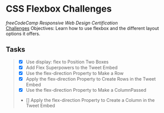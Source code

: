 # CSS Flexbox Challenges
_freeCodeCamp Responsive Web Design Certification_\
[Challenges](https://www.freecodecamp.org/learn/responsive-web-design/css-flexbox/)
Objectives: Learn how to use flexbox and the different layout options it offers.

## Tasks
> - [x] Use display: flex to Position Two Boxes
> - [x] Add Flex Superpowers to the Tweet Embed
> - [x] Use the flex-direction Property to Make a Row
> - [x] Apply the flex-direction Property to Create Rows in the Tweet Embed
> - [x] Use the flex-direction Property to Make a ColumnPassed
> - [] Apply the flex-direction Property to Create a Column in the Tweet Embed
